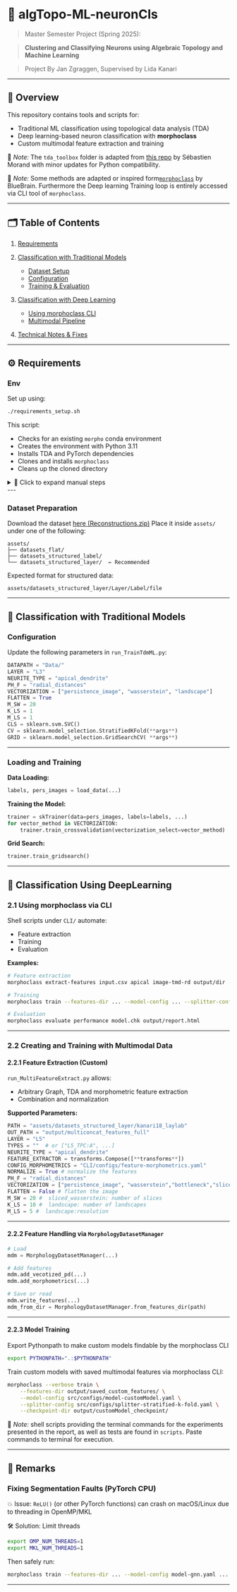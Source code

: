 # 🧠 algTopo-ML-neuronCls
> Master Semester Project (Spring 2025):

> **Clustering and Classifying Neurons using Algebraic Topology and Machine Learning**

> Project By Jan Zgraggen, Supervised by Lida Kanari

---

## 📁 Overview

This repository contains tools and scripts for:

* Traditional ML classification using topological data analysis (TDA)
* Deep learning-based neuron classification with **morphoclass**
* Custom multimodal feature extraction and training

📎 *Note:* The `tda_toolbox` folder is adapted from [this repo](https://github.com/Eagleseb/tda_toolbox) by Sébastien Morand with minor updates for Python compatibility.

📎 *Note:* Some methods are adapted or inspired form[`morphoclass`](https://github.com/BlueBrain/morphoclass) by BlueBrain. Furthermore the Deep learning Training loop is entirely accessed via CLI tool of `morphoclass`.

---

## 🗂️ Table of Contents

1. [Requirements](#-requirements)
2. [Classification with Traditional Models](#-classification-with-traditional-models)

   * [Dataset Setup](#dataset-preparation)
   * [Configuration](#configuration)
   * [Training & Evaluation](#training-the-model)
3. [Classification with Deep Learning](#-classification-using-deeplearning)

   * [Using morphoclass CLI](#21-using-morphoclass-via-cli)
   * [Multimodal Pipeline](#22-creating-and-training-with-multimodal-data)
4. [Technical Notes & Fixes](#-remarks)

---

## ⚙️ Requirements
### Env
Set up using:

```bash
./requirements_setup.sh
```

This script:

* Checks for an existing `morpho` conda environment
* Creates the environment with Python 3.11
* Installs TDA and PyTorch dependencies
* Clones and installs `morphoclass`
* Cleans up the cloned directory

<details>
<summary>🔧 Click to expand manual steps</summary>

```bash
conda create --name morpho python=3.11
conda activate morpho
conda install -c conda-forge dionysus
pip install -r requirements.txt
pip install torch_scatter torch_sparse torch_cluster torch_spline_conv -f https://data.pyg.org/whl/torch-2.6.0+cpu.html

git clone git@github.com:lidakanari/morphoclass.git
cd morphoclass && ./install.sh && cd ..
rm -rf morphoclass
```

</details>
---


### Dataset Preparation

Download the dataset [here (Reconstructions.zip)](https://zenodo.org/record/5909613#.YygtAmxBw5k)
Place it inside `assets/` under one of the following:

```
assets/
├── datasets_flat/
├── datasets_structured_label/
└── datasets_structured_layer/  ← Recommended
```

Expected format for structured data:

```
assets/datasets_structured_layer/Layer/Label/file
```

---

## 🧪 Classification with Traditional Models


### Configuration

Update the following parameters in `run_TrainTdmML.py`:

```python
DATAPATH = "Data/"
LAYER = "L3"
NEURITE_TYPE = "apical_dendrite"
PH_F = "radial_distances"
VECTORIZATION = ["persistence_image", "wasserstein", "landscape"]
FLATTEN = True
M_SW = 20
K_LS = 1
M_LS = 1
CLS = sklearn.svm.SVC()
CV = sklearn.model_selection.StratifiedKFold(**args**)
GRID = sklearn.model_selection.GridSearchCV( **args**)
```

---

### Loading and Training

**Data Loading:**

```python
labels, pers_images = load_data(...)
```

**Training the Model:**

```python
trainer = skTrainer(data=pers_images, labels=labels, ...)
for vector_method in VECTORIZATION:
    trainer.train_crossvalidation(vectorization_select=vector_method)
```

**Grid Search:**

```python
trainer.train_gridsearch()
```

---

## 🤖 Classification Using DeepLearning

### 2.1 Using morphoclass via CLI

Shell scripts under `CLI/` automate:

* Feature extraction
* Training
* Evaluation

**Examples:**

```bash
# Feature extraction
morphoclass extract-features input.csv apical image-tmd-rd output/dir --force

# Training
morphoclass train --features-dir ... --model-config ... --splitter-config ... --checkpoint-dir ...

# Evaluation
morphoclass evaluate performance model.chk output/report.html
```

---

### 2.2 Creating and Training with Multimodal Data

#### 2.2.1 Feature Extraction (Custom)

`run_MultiFeatureExtract.py` allows:

* Arbitrary Graph, TDA and morphometric feature extraction
* Combination and normalization

**Supported Parameters:**

```python
PATH = "assets/datasets_structured_layer/kanari18_laylab"
OUT_PATH = "output/multiconcat_features_full"
LAYER = "L5"
TYPES = ""  # or ["L5_TPC:A", ...]
NEURITE_TYPE = "apical_dendrite"
FEATURE_EXTRACTOR = transforms.Compose([**transforms**])
CONFIG_MORPHOMETRICS = "CLI/configs/feature-morphometrics.yaml"
NORMALIZE = True # normalize the features
PH_F = "radial_distances"   
VECTORIZATION = ["persistence_image", "wasserstein","bottleneck","sliced_wasserstein", "landscape"] 
FLATTEN = False # flatten the image
M_SW = 20 #  sliced_wasserstein: number of slices
K_LS = 10 #  landscape: number of landscapes
M_LS = 5 #  landscape:resolution
```

---

#### 2.2.2 Feature Handling via `MorphologyDatasetManager`

```python
# Load
mdm = MorphologyDatasetManager(...)

# Add features
mdm.add_vecotized_pd(...)
mdm.add_morphometrics(...)

# Save or read
mdm.write_features(...)
mdm_from_dir = MorphologyDatasetManager.from_features_dir(path)
```

---

#### 2.2.3 Model Training
Export Pythonpath to make custom models findable by the morphoclass CLI
```bash
export PYTHONPATH=".:$PYTHONPATH"
```

Train custom models with saved multimodal features via morphoclass CLI:

```bash
morphoclass --verbose train \
    --features-dir output/saved_custom_features/ \
    --model-config src/configs/model-customModel.yaml \
    --splitter-config src/configs/splitter-stratified-k-fold.yaml \
    --checkpoint-dir output/customModel_checkpoint/

```

📎 *Note:* shell scripts providing the terminal commands for the experiments presented in the report, as well as tests are found in `scripts`. Paste commands to terminal for execution. 

---

## 🧵 Remarks

### Fixing Segmentation Faults (PyTorch CPU)

💥 Issue: `ReLU()` (or other PyTorch functions) can crash on macOS/Linux due to threading in OpenMP/MKL

🛠️ Solution: Limit threads

```bash
export OMP_NUM_THREADS=1
export MKL_NUM_THREADS=1
```

Then safely run:

```bash
morphoclass train --features-dir ... --model-config model-gnn.yaml ...
```

---

